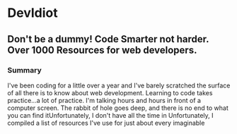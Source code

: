# DevIdiot 
## Don't be a dummy! Code Smarter not harder. Over 1000 Resources for web developers.

### Summary

I've been coding for a little over a year and I've barely scratched the surface of all there is to know about web development.  Learning to code takes practice...a lot of practice. I'm talking hours and hours in front of a computer screen. The rabbit of hole goes deep, and there is no end to what you can find itUnfortunately, I don't have all the time in  Unfortunately, I  compiled a list of resources I've use for just about every imaginable  

